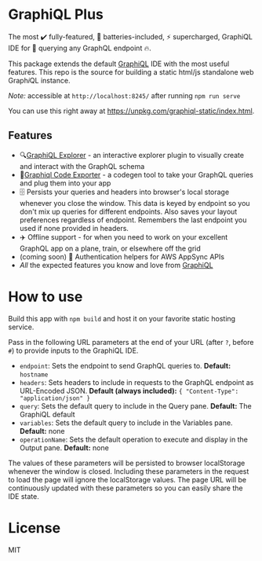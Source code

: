 # GraphiQL Plus

The most ✔️ fully-featured, 🔋 batteries-included, ⚡ supercharged, GraphiQL IDE for 🧩 querying any GraphQL endpoint 🔥.

This package extends the default [GraphiQL][graphiql] IDE with the most useful features. This repo is the source for building a static html/js standalone web Graph*i*QL instance.

_Note:_ accessible at `http://localhost:8245/` after running `npm run serve`

You can use this right away at https://unpkg.com/graphiql-static/index.html.

## Features

- 🔍[GraphiQL Explorer][graphiql-explorer] - an interactive explorer plugin to visually create and interact with the GraphQL schema
- 📜[Graphiql Code Exporter][graphiql-code-exporter] - a codegen tool to take your GraphQL queries and plug them into your app
- 🗄️ Persists your queries and headers into browser's local storage whenever you close the window. This data is keyed by endpoint so you don't mix up queries for different endpoints. Also saves your layout preferences regardless of endpoint. Remembers the last endpoint you used if none provided in headers.
- ✈️ Offline support - for when you need to work on your excellent GraphQL app on a plane, train, or elsewhere off the grid
- (coming soon) 👮 Authentication helpers for AWS AppSync APIs
- *All* the expected features you know and love from [GraphiQL][graphiql]

[graphiql]: https://github.com/graphql/graphiql
[graphiql-explorer]: https://github.com/OneGraph/graphiql-explorer
[graphiql-code-exporter]: [https://github.com/OneGraph/graphiql-code-exporter]

# How to use

Build this app with `npm build` and host it on your favorite static hosting service.

Pass in the following URL parameters at the end of your URL (after `?`, before `#`) to provide inputs to the GraphiQL IDE.

- `endpoint`: Sets the endpoint to send GraphQL queries to. **Default:** `hostname`
- `headers`: Sets headers to include in requests to the GraphQL endpoint as URL-Encoded JSON. **Default (always included):** `{ "Content-Type": "application/json" }`
- `query`: Sets the default query to include in the Query pane. **Default:** The GraphiQL default
- `variables`: Sets the default query to include in the Variables pane. **Default:** none
- `operationName`: Sets the default operation to execute and display in the Output pane. **Default:** none

The values of these parameters will be persisted to browser localStorage whenever the window is closed. Including these parameters in the request to load the page will ignore the localStorage values. The page URL will be continuously updated with these parameters so you can easily share the IDE state.

# License

MIT